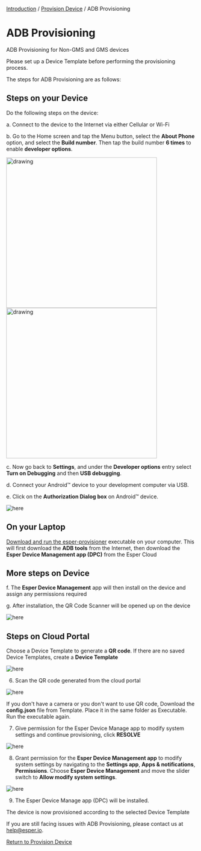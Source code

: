 [Introduction](../../index.md) / [Provision Device](../index.md) / ADB Provisioning

# ADB Provisioning

ADB Provisioning for Non-GMS and GMS devices

Please set up a Device Template before performing the provisioning process.

The steps for ADB Provisioning are as follows:

## Steps on your Device

Do the following steps on the device:

a. Connect to the device to the Internet via either Cellular or Wi-Fi

b. Go to the Home screen and tap the Menu button, select the **About Phone** option, and select the **Build number**. Then tap the build number **6 times** to enable **developer options**.

<img src="../../images/1_ADB_a.png" alt="drawing" style="height: 25rem;  margin-right: 2rem;"/>
<img src="../../images/2_ADB.png" alt="drawing" style="height: 25rem;"/>

c. Now go back to **Settings**, and under the **Developer options** entry select **Turn on Debugging** and then **USB debugging**.

d. Connect your Android™ device to your development computer via USB.

e. Click on the **Authorization Dialog box** on Android™ device.

 ![here](../../images/3_ADB.png)
     
     
## On your Laptop

[Download and run the esper-provisioner](downloadexecutable.md) executable on your computer. This will first download the **ADB tools** from the Internet, then download the **Esper Device Management app (DPC)** from the Esper Cloud
     
   
## More steps on Device
 f. The **Esper Device Management** app will then install on the device and assign any permissions required
     
 g. After installation, the QR Code Scanner will be opened up on the device
     
 ![here](../../images/1_PD.png)
     
     
## Steps on Cloud Portal

Choose a Device Template to generate a **QR code**. If there are no saved Device Templates, create a **Device Template**
 
 ![here](../../images/temp_1.png)




6. Scan the QR code generated from the cloud portal

 ![here](../../images/1_PD.png)
 
If you don't have a camera or you don't want to use QR code, Download the **config.json** file from Template. Place it in the same folder as Executable. Run the executable again. 

7. Give permission for the Esper Device Manage app to modify system settings and continue provisioning, click **RESOLVE**

![here](../../images/10_PD.png)

8. Grant permission for the **Esper Device Management app** to modify system settings by navigating to the **Settings app**, **Apps & notifications**, 
**Permissions**. Choose **Esper Device Management** and move the slider switch to **Allow modify system settings**.

![here](../../images/11_PD.png)

9. The Esper Device Manage app (DPC) will be installed.

The device is now provisioned according to the selected Device Template
     
     
     
If you are still facing issues with ADB Provisioning, please contact us at help@esper.io.

[Return to Provision Device](../index.md)
